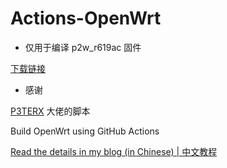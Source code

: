 # Actions-OpenWrt
- 仅用于编译 p2w_r619ac 固件

[下载链接](https://github.com/PyXiaoxin/shadowxinx_openwrt/releases)

- 感谢

[P3TERX](https://github.com/P3TERX/Actions-OpenWrt) 大佬的脚本

Build OpenWrt using GitHub Actions

[Read the details in my blog (in Chinese) | 中文教程](https://p3terx.com/archives/build-openwrt-with-github-actions.html)

